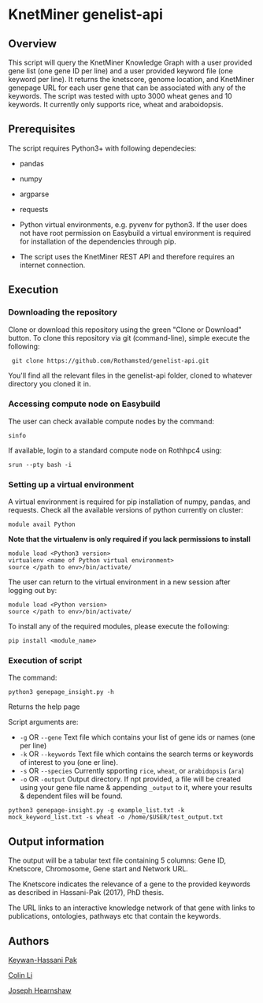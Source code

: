 # KnetMiner genelist-api

## Overview
This script will query the KnetMiner Knowledge Graph with a user provided gene list (one gene ID per line) and a user provided keyword file (one keyword per line). It returns the knetscore, genome location, and KnetMiner genepage URL for each user gene that can be associated with any of the keywords. The script was tested with upto 3000 wheat genes and 10 keywords. It currently only supports rice, wheat and araboidopsis. 


## Prerequisites
The script requires Python3+ with following dependecies:

* pandas
* numpy
* argparse
* requests

* Python virtual environments, e.g. pyvenv for python3. If the user does not have root permission on Easybuild a virtual environment is required for installation of the dependencies through pip. 

* The script uses the KnetMiner REST API and therefore requires an internet connection.

## Execution

### Downloading the repository
Clone or download this repository using the green "Clone or Download" button. To clone this repository via git (command-line), simple execute the following:

``` git clone https://github.com/Rothamsted/genelist-api.git``` 

You'll find all the relevant files in the genelist-api folder, cloned to whatever directory you cloned it in. 

### Accessing compute node on Easybuild
The user can check available compute nodes by the command:
```
sinfo 
```
If available, login to a standard compute node on Rothhpc4 using:
```
srun --pty bash -i
```

### Setting up a virtual environment
A virtual environment is required for pip installation of numpy, pandas, and requests.
Check all the available versions of python currently on cluster:
```
module avail Python
```
**Note that the virtualenv is only required if you lack permissions to install**
```
module load <Python3 version>
virtualenv <name of Python virtual environment>
source </path to env>/bin/activate/
```
The user can return to the virtual environment in a new session after logging out by:
```
module load <Python version>
source </path to env>/bin/activate/
```
To install any of the required modules, please execute the following:

```pip install <module_name>``` 
  
### Execution of script
The command:
```
python3 genepage_insight.py -h
```
Returns the help page

Script arguments are:
* ```-g``` OR ```--gene``` Text file which contains your list of gene ids or names (one per line)
* ```-k``` OR ```--keywords``` Text file which contains the search terms or keywords of interest to you (one er line). 
* ```-s``` OR ```--species``` Currently spporting ```rice```, ```wheat```, or ```arabidopsis``` (```ara```)
* ```-o``` OR ```-output``` Output directory. If npt provided, a file will be created using your gene file name & appending ```_output``` to it, where your results & dependent files will be found.

```
python3 genepage-insight.py -g example_list.txt -k mock_keyword_list.txt -s wheat -o /home/$USER/test_output.txt
```

## Output information
The output will be a tabular text file containing 5 columns: Gene ID, Knetscore, Chromosome, Gene start and Network URL.

The Knetscore indicates the relevance of a gene to the provided keywords as described in Hassani-Pak (2017), PhD thesis.

The URL links to an interactive knowledge network of that gene with links to publications, ontologies, pathways etc that contain the keywords. 


## Authors
[Keywan-Hassani Pak](https://github.com/KeywanHP)


[Colin Li](https://github.com/Haolin-Colin-Li)


[Joseph Hearnshaw](https://github.com/josephhearnshaw)
